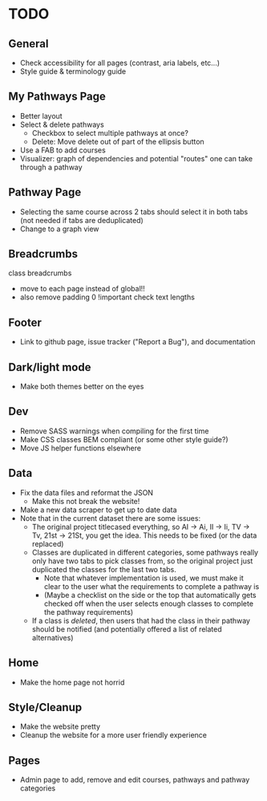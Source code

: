 # TODO

## General
- Check accessibility for all pages (contrast, aria labels, etc...)
- Style guide & terminology guide

## My Pathways Page
- Better layout
- Select & delete pathways
   - Checkbox to select multiple pathways at once?
   - Delete: Move delete out of part of the ellipsis button
- Use a FAB to add courses
- Visualizer: graph of dependencies and potential "routes" one can take through a pathway

## Pathway Page
- Selecting the same course across 2 tabs should select it in both tabs (not needed if tabs are deduplicated)
- Change to a graph view

## Breadcrumbs

class breadcrumbs
- move to each page instead of global!!
- also remove padding 0 !important
check text lengths

## Footer
- Link to github page, issue tracker ("Report a Bug"), and documentation

## Dark/light mode
- Make both themes better on the eyes

## Dev
- Remove SASS warnings when compiling for the first time
- Make CSS classes BEM compliant (or some other style guide?)
- Move JS helper functions elsewhere

## Data
- Fix the data files and reformat the JSON
    - Make this not break the website!
- Make a new data scraper to get up to date data
- Note that in the current dataset there are some issues:
   - The original project titlecased everything, so AI -> Ai, II -> Ii, TV -> Tv, 21st -> 21St, you get the idea. This needs to be fixed (or the data replaced)
   - Classes are duplicated in different categories, some pathways really only have two tabs to pick classes from, so the original project just duplicated the classes for the last two tabs.
       - Note that whatever implementation is used, we must make it clear to the user what the requirements to complete a pathway is
       - (Maybe a checklist on the side or the top that automatically gets checked off when the user selects enough classes to complete the pathway requirements)
   - If a class is *deleted*, then users that had the class in their pathway should be notified (and potentially offered a list of related alternatives)

## Home
- Make the home page not horrid

## Style/Cleanup
- Make the website pretty
- Cleanup the website for a more user friendly experience

## Pages
- Admin page to add, remove and edit courses, pathways and pathway categories


